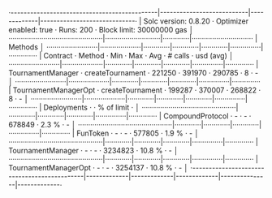 ·---------------------------------------------|---------------------------|-------------|-----------------------------·
| Solc version: 0.8.20 · Optimizer enabled: true · Runs: 200 · Block limit: 30000000 gas │
··············································|···························|·············|······························
| Methods │
·························|····················|·············|·············|·············|···············|··············
| Contract · Method · Min · Max · Avg · # calls · usd (avg) │
·························|····················|·············|·············|·············|···············|··············
| TournamentManager · createTournament · 221250 · 391970 · 290785 · 8 · - │
·························|····················|·············|·············|·············|···············|··············
| TournamentManagerOpt · createTournament · 199287 · 370007 · 268822 · 8 · - │
·························|····················|·············|·············|·············|···············|··············
| Deployments · · % of limit · │
··············································|·············|·············|·············|···············|··············
| CompoundProtocol · - · - · 678849 · 2.3 % · - │
··············································|·············|·············|·············|···············|··············
| FunToken · - · - · 577805 · 1.9 % · - │
··············································|·············|·············|·············|···············|··············
| TournamentManager · - · - · 3234823 · 10.8 % · - │
··············································|·············|·············|·············|···············|··············
| TournamentManagerOpt · - · - · 3254137 · 10.8 % · - │
·---------------------------------------------|-------------|-------------|-------------|---------------|-------------·
